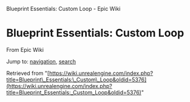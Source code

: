 Blueprint Essentials: Custom Loop - Epic Wiki             

Blueprint Essentials: Custom Loop
=================================

From Epic Wiki

Jump to: [navigation](#mw-navigation), [search](#p-search)

Retrieved from "[https://wiki.unrealengine.com/index.php?title=Blueprint\_Essentials:\_Custom\_Loop&oldid=5376](https://wiki.unrealengine.com/index.php?title=Blueprint_Essentials:_Custom_Loop&oldid=5376)"